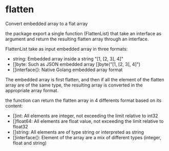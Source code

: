 # flatten
Convert embedded array to a flat array


the package export a single function (FlattenList) that take
an interface as argument and return the resulting flatten
array through an interface.


 FlattenList take as input embedded array in three formats:

 - string: Embedded array inside a string "[1, [2, 3], 4]"
 - []byte: Such as JSON embedded array []byte("[1, [2, 3], 4]")
 - []interface{}: Native Golang embedded array format

 The embedded array is first flatten, and then if all the
 element of the flatten array are of the same type, the
 resulting array is converted in the appropriate array
 format.

 the function can return the flatten array in 4 differents
 format based on its content:

 - []int: 			All elements are integer, not exceeding the limit
 					relative to int32
 - []float64: 		All elements are float value, not exceeding the limit
 					relative to float32
 - []string:    	All elements are of type string or interpreted as string
 - []interface{}:	Element of the array are a mix of different types (integer,
					float and string)
